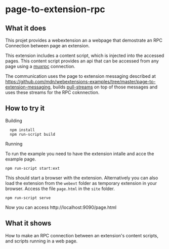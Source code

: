 # page-to-extension-rpc

## What it does

This projet provides a webextension an a webpage that demostrate an RPC Connection between
page an extension.

This extension includes a content script, which is injected into the accessed pages. This
content script provides an api that can be accessed from any page using a [muxrpc](https://github.com/ssb-js/muxrpc) connection.

The communication uses the page to extension messaging described at https://github.com/mdn/webextensions-examples/tree/master/page-to-extension-messaging, builds [pull-streams](https://github.com/pull-stream/pull-stream) on top of those messages and uses these streams for the RPC coknnection.


## How to try it

Building
```
  npm install
  npm run-script build
```

Running

To run the example you need to have the extension intalle and acce the example page.

    npm run-script start:ext

This should start a browser with the extension. Alternatively you can also load the extension from the `webext` folder as temporary extension in your browser. Access the file `page.html` in the `site` folder.

    npm run-script serve

Now you can access http://localhost:9090/page.html


## What it shows

How to make an RPC connection between an extension's content scripts, and scripts running in a web page.
